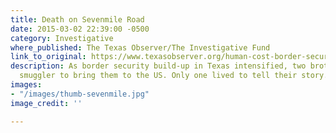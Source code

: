 ```yaml
---
title: Death on Sevenmile Road
date: 2015-03-02 22:39:00 -0500
category: Investigative
where_published: The Texas Observer/The Investigative Fund
link_to_original: https://www.texasobserver.org/human-cost-border-security-build-up
description: As border security build-up in Texas intensified, two brothers paid a
  smuggler to bring them to the US. Only one lived to tell their story.
images:
- "/images/thumb-sevenmile.jpg"
image_credit: ''

---
```


